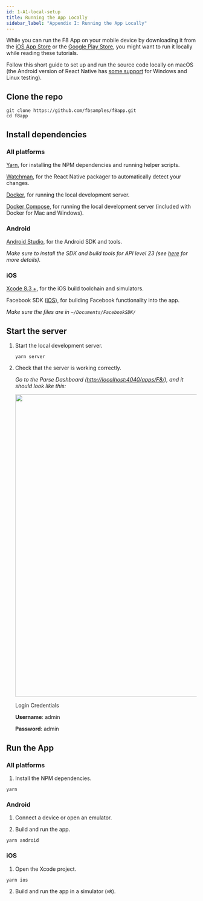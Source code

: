 ```yaml
---
id: 1-A1-local-setup
title: Running the App Locally
sidebar_label: "Appendix I: Running the App Locally"
---
```


While you can run the F8 App on your mobile device by downloading it from the [iOS App Store](https://itunes.apple.com/us/app/f8/id853467066) or the [Google Play Store](https://play.google.com/store/apps/details?id=com.facebook.f8), you might want to run it locally while reading these tutorials.

Follow this short guide to set up and run the source code locally on macOS (the Android version of React Native has [some support](http://facebook.github.io/react-native/docs/linux-windows-support.html#content) for Windows and Linux testing).

## Clone the repo

```
git clone https://github.com/fbsamples/f8app.git
cd f8app
```

## Install dependencies

### All platforms

[Yarn](https://yarnpkg.com/en/docs/install), for installing the NPM dependencies and running helper scripts.

[Watchman](https://facebook.github.io/watchman/docs/install.html), for the React Native packager to automatically detect your changes.

[Docker](https://docs.docker.com/engine/installation/), for running the local development server.

[Docker Compose](https://docs.docker.com/compose/install/), for running the local development server (included with Docker for Mac and Windows).

### Android

[Android Studio](https://developer.android.com/studio/install.html), for the Android SDK and tools.

_Make sure to install the SDK and build tools for API level 23 (see [here](https://facebook.github.io/react-native/docs/getting-started.html) for more details)._

### iOS

[Xcode 8.3 +](https://developer.apple.com/download/), for the iOS build toolchain and simulators.

Facebook SDK ([iOS](https://developers.facebook.com/docs/ios/)), for building Facebook functionality into the app.

_Make sure the files are in `~/Documents/FacebookSDK/`_

## Start the server


1. Start the local development server.

   ```
   yarn server
   ```

2. Check that the server is working correctly.

   _Go to the Parse Dashboard ([http://localhost:4040/apps/F8/](http://localhost:4040/apps/F8/)),
   and it should look like this:_

   <img src="/images/parse-dashboard@2x.png" width="800" />

   Login Credentials

   **Username**: admin

   **Password**: admin

## Run the App

### All platforms

1. Install the NPM dependencies.

  ```
  yarn
  ```

### Android

1. Connect a device or open an emulator.

2. Build and run the app.

  ```
  yarn android
  ```

### iOS

1. Open the Xcode project.

  ```
  yarn ios
  ```

2. Build and run the app in a simulator (`⌘R`).
